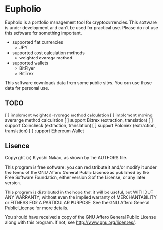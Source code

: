 # Eupholio

Eupholio is a portfolio management tool for cryptocurrencies. This software is under development 
and can't be used for practical use. Please do not use this software for something important.

- supported fiat currencies
  - JPY
- supported cost calculation methods
  - weighted avarage method
- supported wallets
  - BitFlyer
  - BitTrex

This software downloads data from some public sites. You can use those data for personal use.

## TODO

[ ] implement weighted-average method calculation
[ ] implement moving averange method calculation
[ ] support Bittrex (extraction, translation)
[ ] support Coincheck (extraction, translation)
[ ] support Poloniex (extraction, translation)
[ ] support Ethereum Wallet

## Lisence

Copyright (c) Kiyoshi Nakao, as shown by the AUTHORS file.

This program is free software: you can redistribute it and/or modify
it under the terms of the GNU Affero General Public License as published
by the Free Software Foundation, either version 3 of the License, or
any later version.

This program is distributed in the hope that it will be useful,
but WITHOUT ANY WARRANTY; without even the implied warranty of
MERCHANTABILITY or FITNESS FOR A PARTICULAR PURPOSE.  See the
GNU Affero General Public License for more details.

You should have received a copy of the GNU Affero General Public License
along with this program.  If not, see <http://www.gnu.org/licenses/>.
